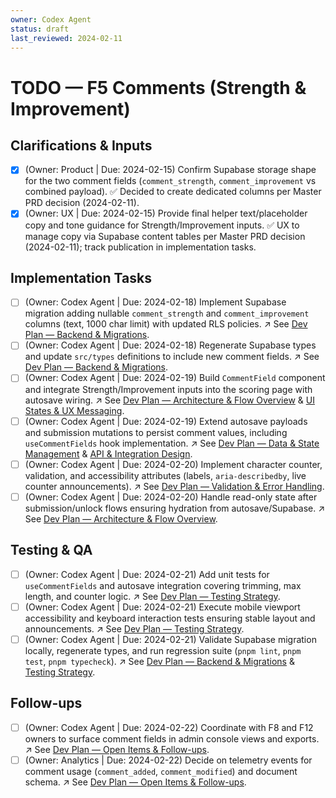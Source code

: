 ```yaml
---
owner: Codex Agent
status: draft
last_reviewed: 2024-02-11
---
```


# TODO — F5 Comments (Strength & Improvement)

## Clarifications & Inputs
- [x] (Owner: Product | Due: 2024-02-15) Confirm Supabase storage shape for the two comment fields (`comment_strength`, `comment_improvement` vs combined payload). ✅ Decided to create dedicated columns per Master PRD decision (2024-02-11).
- [x] (Owner: UX | Due: 2024-02-15) Provide final helper text/placeholder copy and tone guidance for Strength/Improvement inputs. ✅ UX to manage copy via Supabase content tables per Master PRD decision (2024-02-11); track publication in implementation tasks.

## Implementation Tasks
- [ ] (Owner: Codex Agent | Due: 2024-02-18) Implement Supabase migration adding nullable `comment_strength` and `comment_improvement` columns (text, 1000 char limit) with updated RLS policies. ↗️ See [Dev Plan — Backend & Migrations](devplan_F5.md#backend--migrations).
- [ ] (Owner: Codex Agent | Due: 2024-02-18) Regenerate Supabase types and update `src/types` definitions to include new comment fields. ↗️ See [Dev Plan — Backend & Migrations](devplan_F5.md#backend--migrations).
- [ ] (Owner: Codex Agent | Due: 2024-02-19) Build `CommentField` component and integrate Strength/Improvement inputs into the scoring page with autosave wiring. ↗️ See [Dev Plan — Architecture & Flow Overview](devplan_F5.md#architecture--flow-overview) & [UI States & UX Messaging](devplan_F5.md#ui-states--ux-messaging).
- [ ] (Owner: Codex Agent | Due: 2024-02-19) Extend autosave payloads and submission mutations to persist comment values, including `useCommentFields` hook implementation. ↗️ See [Dev Plan — Data & State Management](devplan_F5.md#data--state-management) & [API & Integration Design](devplan_F5.md#api--integration-design).
- [ ] (Owner: Codex Agent | Due: 2024-02-20) Implement character counter, validation, and accessibility attributes (labels, `aria-describedby`, live counter announcements). ↗️ See [Dev Plan — Validation & Error Handling](devplan_F5.md#validation--error-handling).
- [ ] (Owner: Codex Agent | Due: 2024-02-20) Handle read-only state after submission/unlock flows ensuring hydration from autosave/Supabase. ↗️ See [Dev Plan — Architecture & Flow Overview](devplan_F5.md#architecture--flow-overview).

## Testing & QA
- [ ] (Owner: Codex Agent | Due: 2024-02-21) Add unit tests for `useCommentFields` and autosave integration covering trimming, max length, and counter logic. ↗️ See [Dev Plan — Testing Strategy](devplan_F5.md#testing-strategy).
- [ ] (Owner: Codex Agent | Due: 2024-02-21) Execute mobile viewport accessibility and keyboard interaction tests ensuring stable layout and announcements. ↗️ See [Dev Plan — Testing Strategy](devplan_F5.md#testing-strategy).
- [ ] (Owner: Codex Agent | Due: 2024-02-21) Validate Supabase migration locally, regenerate types, and run regression suite (`pnpm lint`, `pnpm test`, `pnpm typecheck`). ↗️ See [Dev Plan — Backend & Migrations](devplan_F5.md#backend--migrations) & [Testing Strategy](devplan_F5.md#testing-strategy).

## Follow-ups
- [ ] (Owner: Codex Agent | Due: 2024-02-22) Coordinate with F8 and F12 owners to surface comment fields in admin console views and exports. ↗️ See [Dev Plan — Open Items & Follow-ups](devplan_F5.md#open-items--follow-ups).
- [ ] (Owner: Analytics | Due: 2024-02-22) Decide on telemetry events for comment usage (`comment_added`, `comment_modified`) and document schema. ↗️ See [Dev Plan — Open Items & Follow-ups](devplan_F5.md#open-items--follow-ups).
